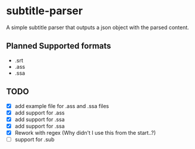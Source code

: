 # subtitle-parser
A simple subtitle parser that outputs a json object with the parsed content.

## Planned Supported formats
- .srt
- .ass
- .ssa

## TODO
- [x] add example file for .ass and .ssa files
- [x] add support for .ass 
- [x] add support for .ssa 
- [x] add support for .ssa
- [x] Rework with regex (Why didn't I use this from the start..?)
- [ ] support for .sub

